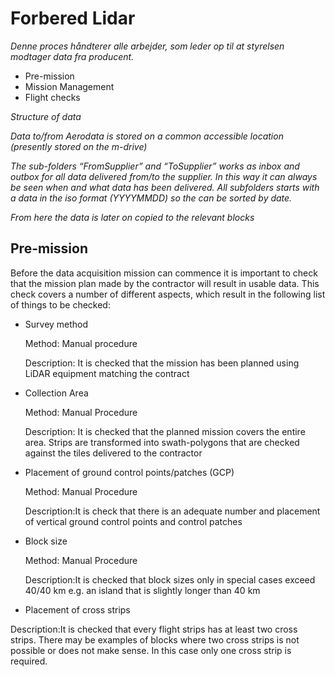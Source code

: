 # Forbered Lidar

_Denne proces håndterer alle arbejder, som leder op til at styrelsen modtager data fra producent._

* Pre-mission
* Mission Management
* Flight checks


_Structure of data_

_Data to/from Aerodata is stored on a common accessible location (presently stored on the m-drive)_

_The sub-folders “FromSupplier” and “ToSupplier” works as inbox and outbox for all data delivered from/to the supplier. In this way it can always be seen when and what data has been delivered. All subfolders starts with a data in the iso format (YYYYMMDD) so the can be sorted by date._ 

_From here the data is later on copied to the relevant blocks_

 

## Pre-mission

Before the data acquisition mission can commence it is important to check that the mission plan made by the contractor will result in usable data. This check covers a number of different aspects, which result in the following list of things to be checked:

* Survey method

  Method: Manual procedure
  
  Description: It is checked that the mission has been planned using LiDAR equipment matching the contract
  
* Collection Area

  Method: Manual Procedure
  
  Description: It is checked that the planned mission covers the entire area. Strips are transformed into swath-polygons that are checked against the tiles delivered to the contractor
  
* Placement of ground control points/patches (GCP)

  Method: Manual Procedure
  
  Description:It is check that there is an adequate number and placement of vertical ground control points and control patches
  
* Block size

  Method: Manual Procedure
  
  Description:It is checked that block sizes only in special cases exceed 40/40 km e.g. an island that is slightly longer than 40 km
  
* Placement of cross strips


Description:It is checked that every flight strips has at least two cross strips. There may be examples of blocks where two cross strips is not possible or does not make sense. In this case only one cross strip is required.
  





